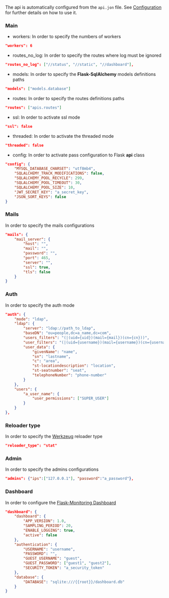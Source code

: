 
The api is automatically configured from the `api.jon` file. See [Configuration](configuration.md) for further details on how to use it.

### Main

- workers: In order to specify the numbers of workers

```json
"workers": 6
```

- routes_no_log: In order to specify the routes where log must be ignored

```json
"routes_no_log": ["//status", "//static", "//dashboard"],
```

- models: In order to specify the **Flask-SqlAlchemy** models definitions paths

```json
"models": ["models.database"]
```

- routes: In order to specify the routes definitions paths

```json
"routes": ["apis.routes"]
```

- ssl: In order to activate ssl mode

```json
"ssl": false
```

- threaded: In order to activate the threaded mode

```json
"threaded": false
```

- config: In order to activate pass configuration to Flask **api** class

```json
"config": {
    "MYSQL_DATABASE_CHARSET": "utf8mb4",
    "SQLALCHEMY_TRACK_MODIFICATIONS": false,
    "SQLALCHEMY_POOL_RECYCLE": 299,
    "SQLALCHEMY_POOL_TIMEOUT": 30,
    "SQLALCHEMY_POOL_SIZE": 10,
    "JWT_SECRET_KEY": "a_secret_key",
    "JSON_SORT_KEYS": false
}
```

### Mails

In order to specify the mails configurations

```json
"mails": {
    "mail_server": {
        "host": "",
        "mail": "",
        "password": "",
        "port": 465,
        "server": "",
        "ssl": true,
        "tls": false
    }
}
```

### Auth

In order to specify the auth mode

```json
"auth": {
    "mode": "ldap",
    "ldap": {
        "server": "ldap://path_to_ldap",
        "baseDN": "ou=people,dc=a_name,dc=com",
        "users_filters": "(|(uid={uid})(mail={mail})(cn={cn}))",
        "user_filters": "(|(uid={username})(mail={username})(cn={username}))",
        "user_data": {
            "givenName": "name",
            "sn": "lastname",
            "c": "area",
            "st-locationdescription": "location",
            "st-seatnumber": "seat",
            "telephoneNumber": "phone-number"
        }
    },
    "users": {
        "a_user_name": {
            "user_permissions": ["SUPER_USER"]
        }
    }
},
```

### Reloader type

In order to specify the [Werkzeug](https://werkzeug.palletsprojects.com/en/2.1.x/) reloader type

```json
"reloader_type": "stat"
```

### Admin

In order to specify the admins configurations

```json
"admins": {"ips":["127.0.0.1"], "password":"a_password"},
```


### Dashboard

In order to configure the [Flask-Monitoring Dashboard](https://flask-monitoringdashboard.readthedocs.io/)

```json
"dashboard": {
    "dashboard": {
        "APP_VERSION": 1.0,
        "SAMPLING_PERIOD": 20,
        "ENABLE_LOGGING": true,
        "active": false
    },
    "authentication": {
        "USERNAME": "username",
        "PASSWORD": "",
        "GUEST_USERNAME": "guest",
        "GUEST_PASSWORD": ["guest1", "guest2"],
        "SECURITY_TOKEN": "a_security_token"
    },
    "database": {
        "DATABASE": "sqlite:///{{root}}/dashboard.db"
    }
}
```